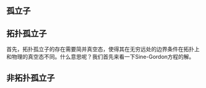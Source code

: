 ## 孤立子

## 拓扑孤立子
首先，拓扑孤立子的存在需要简并真空态，使得其在无穷远处的边界条件在拓扑上和物理的真空态不同。什么意思呢？我们首先来看一下Sine-Gordon方程的解。

## 非拓扑孤立子

<!--stackedit_data:
eyJoaXN0b3J5IjpbLTEzMzUyMTA4NDksNTA1ODU4MjU5LDE5OT
AxNjc3NDksLTM4ODQwOTgwMiwtMzkwNjcxNTg4XX0=
-->